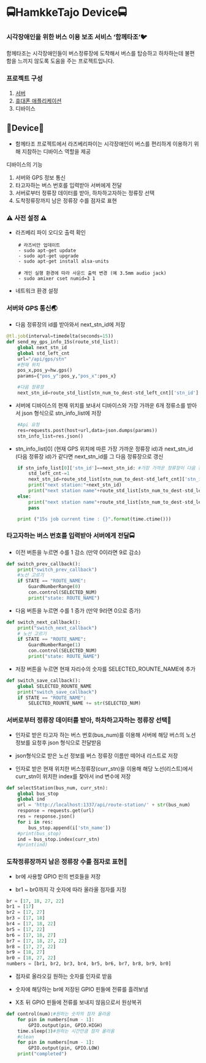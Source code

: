 # :oncoming_bus:HamkkeTajo Device:oncoming_bus:


### 시각장애인을 위한 버스 이용 보조 서비스 ‘함께타조’:bird:
함께타조는 시각장애인들이 버스정류장에 도착해서 버스를 탑승하고 하차하는데 불편함을 느끼지 않도록 도움을 주는 프로젝트입니다.


### 프로젝트 구성
1. [서버](https://github.com/yangjae33/tajo_backend)
2. [휴대폰 애플리케이션](https://github.com/seungyeonchoi/tajo_frontend)
3. 디바이스

## :cherries:Device:cherries:
- 함께타조 프로젝트에서 라즈베리파이는 시각장애인이 버스를 편리하게 이용하기 위해 지참하는 디바이스 역할을 제공

디바이스의 기능
1. 서버와 GPS 정보 통신
2. 타고자하는 버스 번호를 입력받아 서버에게 전달
3. 서버로부터 정류장 데이터를 받아, 하차하고자하는 정류장 선택
4. 도착정류장까지 남은 정류장 수를 점자로 표현

### :warning: 사전 설정 :warning:
- 라즈베리 파이 오디오 출력 확인
	```
	 # 라즈비안 업데이트 
	 - sudo apt-get update
	 - sudo apt-get upgrade
	 - sudo apt-get install alsa-units
	
	 # 개인 실행 환경에 따라 사운드 출력 변경 (예 3.5mm audio jack)
	 - sudo amixer cset numid=3 1
	```
- 네트워크 환경 설정


### 서버와 GPS 통신:earth_asia:

- 다음 정류장의 id를 받아와서 next_stn_id에 저장
``` python
@tl.job(interval=timedelta(seconds=15))
def send_my_gps_info_15s(route_std_list):
    global next_stn_id
    global std_left_cnt
    url="/api/gps/stn"
    #현재 위치
    pos_x,pos_y=hw.gps()   
    params={"pos_y":pos_y,"pos_x":pos_x}

    #다음 정류장
    next_stn_id=route_std_list[stn_num_to_dest-std_left_cnt]['stn_id']
```


- 서버에 디바이스의 현재 위치를 보내서 디바이스와 가장 가까운 6개 정류소를 받아서 json 형식으로 stn_info_list에 저장
```python
    #Api 요청
    res=requests.post(host+url,data=json.dumps(params))
    stn_info_list=res.json()                   
```


- stn_info_list[0] (현재 GPS 위치에 따른 가장 가까운 정류장 id)과 next_stn_id (다음 정류장 id)가 같다면 next_stn_id를 그 다음 정류장으로 갱신
``` python
    if stn_info_list[0]['stn_id']==next_stn_id: #가장 가까운 정류장이 다음 정류장으로 바뀜
        std_left_cnt-=1
        next_stn_id=route_std_list[stn_num_to_dest-std_left_cnt]['stn_id']
        print("next station:"+next_stn_id)
        print("next station name"+route_std_list[stn_num_to_dest-std_left_cnt]['stn_name'])
    else:
        print("next station name"+route_std_list[stn_num_to_dest-std_left_cnt]['stn_name'])
        pass

    print ("15s job current time : {}".format(time.ctime()))

``` 


### 타고자하는 버스 번호를 입력받아 서버에게 전달:oncoming_bus:

- 이전 버튼을 누르면 수를 1 감소 (만약 0이라면 9로 감소)
``` python
def switch_prev_callback():
    print("switch_prev_callback")
    #노선 고르기
    if STATE == "ROUTE_NAME":
        GuardNumberRange(0)
        con.control(SELECTED_NUM)
        print("state: ROUTE_NAME")
``` 


- 다음 버튼을 누르면 수를 1 증가 (만약 9라면 0으로 증가)
``` python
def switch_next_callback():
    print("switch_next_callback")
    # 노선 고르기
    if STATE == "ROUTE_NAME":
        GuardNumberRange(1)
        con.control(SELECTED_NUM)
        print("state: ROUTE_NAME")
``` 


- 저장 버튼을 누르면 현재 자리수의 숫자를 SELECTED_ROUNTE_NAME에 추가
``` python
def switch_save_callback():
    global SELECTED_ROUNTE_NAME
    print("switch_save_callback")
    if STATE == "ROUTE_NAME":
        SELECTED_ROUNTE_NAME += str(SELECTED_NUM)
``` 


### 서버로부터 정류장 데이터를 받아, 하차하고자하는 정류장 선택:busstop:

- 인자로 받은 타고자 하는 버스 번호(bus_num)를 이용해 서버에 해당 버스의 노선 정보를 요청후 json 형식으로 전달받음

- json형식으로 받은 노선 정보를 버스 정류장 이름만 떼어내 리스트로 저장

- 인자로 받은 현재 위치한 버스정류장(curr_stn)을 이용해 해당 노선(리스트)에서 curr_stn이 위치한 index를 찾아서 ind 변수에 저장
``` python
def selectStation(bus_num, curr_stn):
    global bus_stop
    global ind
    url = 'http://localhost:1337/api/route-station/' + str(bus_num)
    response = requests.get(url)
    res = response.json()
    for i in res:
        bus_stop.append(i['stn_name'])
    #print(bus_stop)
    ind = bus_stop.index(curr_stn)
    #print(ind)
``` 


### 도착정류장까지 남은 정류장 수를 점자로 표현:station:

- br에 사용할 GPIO 핀의 번호들을 저장

- br1 ~ br0까지 각 숫자에 따라 올라올 점자를 지정
``` python
br = [17, 18, 27, 22]
br1 = [17]
br2 = [17, 27]
br3 = [17, 18]
br4 = [17, 18, 22]
br5 = [17, 22]
br6 = [17, 18, 27]
br7 = [17, 18, 27, 22]
br8 = [17, 27, 22]
br9 = [18, 27]
br0 = [18, 27, 22]
numbers = [br1, br2, br3, br4, br5, br6, br7, br8, br9, br0]
``` 


- 점자로 올라오길 원하는 숫자를 인자로 받음

- 숫자에 해당하는 br에 저장된 GPIO 핀들에 전류를 흘려보냄

- X초 뒤 GPIO 핀들에 전류를 보내지 않음으로서 원상복귀
``` python
def control(num):#원하는 숫자의 점자 올라옴
	for pin in numbers[num - 1]:
		GPIO.output(pin, GPIO.HIGH)
	time.sleep(3)#원하는 시간만큼 점자 올라옴
	#clean
	for pin in numbers[num - 1]:
		GPIO.output(pin, GPIO.LOW)
	print("completed")
``` 


